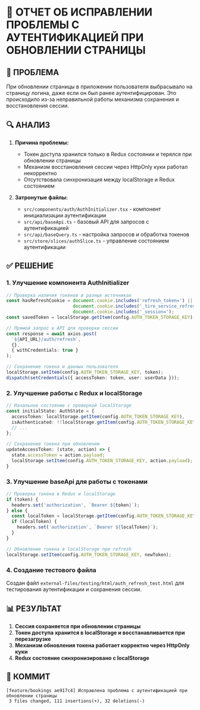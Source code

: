 # 🔐 ОТЧЕТ ОБ ИСПРАВЛЕНИИ ПРОБЛЕМЫ С АУТЕНТИФИКАЦИЕЙ ПРИ ОБНОВЛЕНИИ СТРАНИЦЫ

## 🚨 ПРОБЛЕМА

При обновлении страницы в приложении пользователя выбрасывало на страницу логина, даже если он был ранее аутентифицирован. Это происходило из-за неправильной работы механизма сохранения и восстановления сессии.

## 🔍 АНАЛИЗ

1. **Причина проблемы:**
   - Токен доступа хранился только в Redux состоянии и терялся при обновлении страницы
   - Механизм восстановления сессии через HttpOnly куки работал некорректно
   - Отсутствовала синхронизация между localStorage и Redux состоянием

2. **Затронутые файлы:**
   - `src/components/auth/AuthInitializer.tsx` - компонент инициализации аутентификации
   - `src/api/baseApi.ts` - базовый API для запросов с аутентификацией
   - `src/api/baseQuery.ts` - настройка запросов и обработка токенов
   - `src/store/slices/authSlice.ts` - управление состоянием аутентификации

## ✅ РЕШЕНИЕ

### 1. Улучшение компонента AuthInitializer

```typescript
// Проверка наличия токенов в разных источниках
const hasRefreshCookie = document.cookie.includes('refresh_token=') || 
                         document.cookie.includes('_tire_service_refresh=') || 
                         document.cookie.includes('_session=');
const savedToken = localStorage.getItem(config.AUTH_TOKEN_STORAGE_KEY);

// Прямой запрос к API для проверки сессии
const response = await axios.post(
  `${API_URL}/auth/refresh`,
  {},
  { withCredentials: true }
);

// Сохранение токена и данных пользователя
localStorage.setItem(config.AUTH_TOKEN_STORAGE_KEY, token);
dispatch(setCredentials({ accessToken: token, user: userData }));
```

### 2. Улучшение работы с Redux и localStorage

```typescript
// Начальное состояние с проверкой localStorage
const initialState: AuthState = {
  accessToken: localStorage.getItem(config.AUTH_TOKEN_STORAGE_KEY),
  isAuthenticated: !!localStorage.getItem(config.AUTH_TOKEN_STORAGE_KEY),
  // ...
};

// Сохранение токена при обновлении
updateAccessToken: (state, action) => {
  state.accessToken = action.payload;
  localStorage.setItem(config.AUTH_TOKEN_STORAGE_KEY, action.payload);
}
```

### 3. Улучшение baseApi для работы с токенами

```typescript
// Проверка токена в Redux и localStorage
if (token) {
  headers.set('authorization', `Bearer ${token}`);
} else {
  const localToken = localStorage.getItem(config.AUTH_TOKEN_STORAGE_KEY);
  if (localToken) {
    headers.set('authorization', `Bearer ${localToken}`);
  }
}

// Обновление токена в localStorage при refresh
localStorage.setItem(config.AUTH_TOKEN_STORAGE_KEY, newToken);
```

### 4. Создание тестового файла

Создан файл `external-files/testing/html/auth_refresh_test.html` для тестирования аутентификации и сохранения сессии.

## 📊 РЕЗУЛЬТАТ

1. **Сессия сохраняется при обновлении страницы**
2. **Токен доступа хранится в localStorage и восстанавливается при перезагрузке**
3. **Механизм обновления токена работает корректно через HttpOnly куки**
4. **Redux состояние синхронизировано с localStorage**

## 📝 КОММИТ

```
[feature/bookings ae917c4] Исправлена проблема с аутентификацией при обновлении страницы
 3 files changed, 111 insertions(+), 32 deletions(-)
``` 